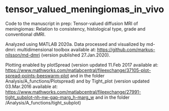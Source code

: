 # tensor_valued_meningiomas_in_vivo
Code to the manuscript in prep: Tensor-valued diffusion MRI of meningiomas: Relation to consistency, histological type, grade and conventional dMRI.

Analyzed using MATLAB 2020a. Data processed and visualized by md-dmri: multidimensional toolbox available at: https://github.com/markus-nilsson/md-dmri (version published 27.Jan.2020). 

Plotting enabled by plotSpread (version updated 11.Feb 2017 available at: https://www.mathworks.com/matlabcentral/fileexchange/37105-plot-spread-points-beeswarm-plot and in the folder Analysis/A_functions/Plotspread) and by Tight_plot (version updated 03.Mar.2016 available at: https://www.mathworks.com/matlabcentral/fileexchange/27991-tight_subplot-nh-nw-gap-marg_h-marg_w and in the folder /Analysis/A_functions/tight_subplot)



